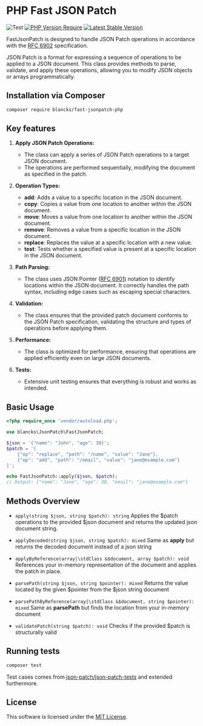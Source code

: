 PHP Fast JSON Patch
=====================

![Test](https://github.com/blancks/fast-jsonpatch-php/workflows/Test/badge.svg)
[![PHP Version Require](https://poser.pugx.org/blancks/fast-jsonpatch-php/require/php)](https://packagist.org/packages/blancks/fast-jsonpatch-php)
[![Latest Stable Version](https://poser.pugx.org/blancks/fast-jsonpatch-php/v)](https://packagist.org/packages/blancks/fast-jsonpatch-php)

FastJsonPatch is designed to handle JSON Patch operations in accordance with the [RFC 6902](http://tools.ietf.org/html/rfc6902) specification.

JSON Patch is a format for expressing a sequence of operations to be applied to a JSON document. This class provides methods to parse, validate, and apply these operations, allowing you to modify JSON objects or arrays programmatically.

## Installation via Composer

``` bash
composer require blancks/fast-jsonpatch-php
```

## Key features

1. **Apply JSON Patch Operations:** 
   - The class can apply a series of JSON Patch operations to a target JSON document.
   - The operations are performed sequentially, modifying the document as specified in the patch.


2. **Operation Types:**
   - **add**: Adds a value to a specific location in the JSON document.
   - **copy**: Copies a value from one location to another within the JSON document.
   - **move**: Moves a value from one location to another within the JSON document.
   - **remove**: Removes a value from a specific location in the JSON document.
   - **replace**: Replaces the value at a specific location with a new value.
   - **test**: Tests whether a specified value is present at a specific location in the JSON document.


3. **Path Parsing:**
    - The class uses JSON Pointer ([RFC 6901](https://datatracker.ietf.org/doc/html/rfc6901)) notation to identify locations within the JSON document. It correctly handles the path syntax, including edge cases such as escaping special characters.


4. **Validation:**
    - The class ensures that the provided patch document conforms to the JSON Patch specification, validating the structure and types of operations before applying them.


5. **Performance:**
    - The class is optimized for performance, ensuring that operations are applied efficiently even on large JSON documents.


6. **Tests:**
    - Extensive unit testing ensures that everything is robust and works as intended.

## Basic Usage

``` php
<?php require_once 'vendor/autoload.php';

use blancks\JsonPatch\FastJsonPatch;

$json = '{"name": "John", "age": 30}';
$patch = '[
    {"op": "replace", "path": "/name", "value": "Jane"},
    {"op": "add", "path": "/email", "value": "jane@example.com"}
]';

echo FastJsonPatch::apply($json, $patch); 
// Output: {"name": "Jane", "age": 30, "email": "jane@example.com"}
```

## Methods Overview

- `apply(string $json, string $patch): string` Applies the $patch operations to the provided $json document and returns the updated json document string.


- `applyDecoded(string $json, string $patch): mixed` Same as **apply** but returns the decoded document instead of a json string


- `applyByReference(array|\stdClass &$document, array $patch): void` References your in-memory representation of the document and applies the patch in place.


- `parsePath(string $json, string $pointer): mixed` Returns the value located by the given $pointer from the $json string document


- `parsePathByReference(array|\stdClass &$document, string $pointer): mixed` Same as **parsePath** but finds the location from your in-memory document


- `validatePatch(string $patch): void` Checks if the provided $patch is structurally valid

## Running tests

``` bash
composer test
```

Test cases comes from [json-patch/json-patch-tests](https://github.com/json-patch/json-patch-tests) and extended furthermore.

## License

This software is licensed under the [MIT License](LICENSE.md).
